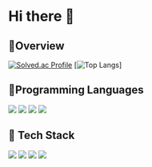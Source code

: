 # Hi there 👋

## 📁Overview
  [![Solved.ac Profile](http://mazassumnida.wtf/api/v2/generate_badge?boj=seg7577)](https://solved.ac/seg7577/)
  [![Top Langs](https://github-readme-stats.vercel.app/api/top-langs/?username=M-SE0K&hide=html&layout=donut)]



## 📁Programming Languages
  <img src="https://img.shields.io/badge/C++-00599C?style=for-the-badge&logo=cplusplus&logoColor=white"/></a>
  <img src="https://img.shields.io/badge/C-A8B9CC?style=for-the-badge&logo=c&logoColor=black"/></a>
  <img src = "https://img.shields.io/badge/java-blue?style=for-the-badge"/></a>
  <img src = "https://img.shields.io/badge/kotlin-7F52FF?style=for-the-badge&logo=kotlin&logoColor=white"/>

## 📁 Tech Stack
  <img src = "https://img.shields.io/badge/react-61DAFB?style=for-the-badge&logo=react&logoColor=white"/></a>
  <img src = "https://img.shields.io/badge/springboot-6DB33F?style=for-the-badge&logo=springboot&logoColor=white"/></a>
  <img src = "https://img.shields.io/badge/docker-2496ED?style=for-the-badge&logo=docker&logoColor=white"/></a>
  <img src = "https://img.shields.io/badge/mysql-4479A1?style=for-the-badge&logo=mysql&logoColor=white"/>

